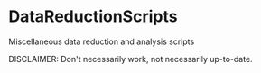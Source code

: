 # DataReductionScripts
Miscellaneous data reduction and analysis scripts

DISCLAIMER: Don't necessarily work, not necessarily up-to-date.
